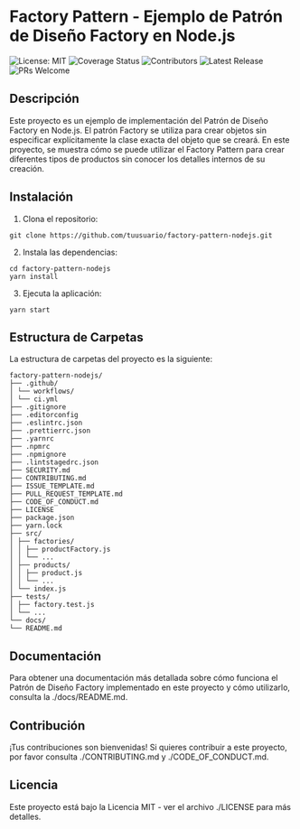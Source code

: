 # Factory Pattern - Ejemplo de Patrón de Diseño Factory en Node.js

![License: MIT](https://img.shields.io/badge/License-MIT-yellow.svg)
![Coverage Status](https://coveralls.io/repos/github/tuusuario/factory-pattern-nodejs/badge.svg?branch=main)
![Contributors](https://img.shields.io/github/contributors/tuusuario/factory-pattern-nodejs)
![Latest Release](https://img.shields.io/github/v/release/tuusuario/factory-pattern-nodejs)
![PRs Welcome](https://img.shields.io/badge/PRs-welcome-brightgreen.svg)

## Descripción

Este proyecto es un ejemplo de implementación del Patrón de Diseño Factory en Node.js. El patrón Factory se utiliza para crear objetos sin especificar explícitamente la clase exacta del objeto que se creará. En este proyecto, se muestra cómo se puede utilizar el Factory Pattern para crear diferentes tipos de productos sin conocer los detalles internos de su creación.

## Instalación

1. Clona el repositorio:
```
git clone https://github.com/tuusuario/factory-pattern-nodejs.git
```

2. Instala las dependencias:
```shell
cd factory-pattern-nodejs
yarn install
```

3. Ejecuta la aplicación:
```shell
yarn start
```

## Estructura de Carpetas

La estructura de carpetas del proyecto es la siguiente:
```shell
factory-pattern-nodejs/
├── .github/
│ └── workflows/
│ └── ci.yml
├── .gitignore
├── .editorconfig
├── .eslintrc.json
├── .prettierrc.json
├── .yarnrc
├── .npmrc
├── .npmignore
├── .lintstagedrc.json
├── SECURITY.md
├── CONTRIBUTING.md
├── ISSUE_TEMPLATE.md
├── PULL_REQUEST_TEMPLATE.md
├── CODE_OF_CONDUCT.md
├── LICENSE
├── package.json
├── yarn.lock
├── src/
│ ├── factories/
│ │ ├── productFactory.js
│ │ └── ...
│ ├── products/
│ │ ├── product.js
│ │ └── ...
│ └── index.js
├── tests/
│ ├── factory.test.js
│ └── ...
└── docs/
└── README.md
```

## Documentación

Para obtener una documentación más detallada sobre cómo funciona el Patrón de Diseño Factory implementado en este proyecto y cómo utilizarlo, consulta la ./docs/README.md.

## Contribución

¡Tus contribuciones son bienvenidas! Si quieres contribuir a este proyecto, por favor consulta ./CONTRIBUTING.md y ./CODE_OF_CONDUCT.md.


## Licencia

Este proyecto está bajo la Licencia MIT - ver el archivo ./LICENSE para más detalles.

